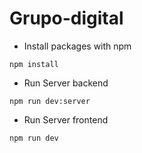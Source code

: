 # Grupo-digital

- Install packages with npm

```
npm install
```

- Run Server backend

```
npm run dev:server
```

- Run Server frontend

```
npm run dev
```
